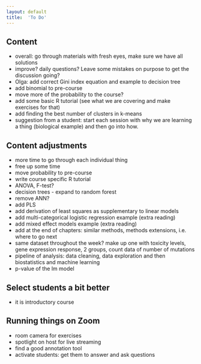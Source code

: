 ```yaml
---
layout: default
title:  'To Do'
---
```



## Content
- overall: go through materials with fresh eyes, make sure we have all solutions
- improve? daily questions? Leave some mistakes on purpose to get the discussion going?
- Olga: add correct Gini index equation and example to decision tree
- add binomial to pre-course
- move more of the probability to the course?
- add some basic R tutorial (see what we are covering and make exercises for that)
- add finding the best number of clusters in k-means
- suggestion from a student: start each session with why we are learning a thing (biological example) and then go into how. 

## Content adjustments
- more time to go through each individual thing
- free up some time
- move probability to pre-course
- write course specific R tutorial
- ANOVA, F-test?
- decision trees - expand to random forest
- remove ANN?
- add PLS
- add derivation of least squares as supplementary to linear models
- add multi-categorical logistic regression example (extra reading)
- add mixed effect models example (extra reading)
- add at the end of chapters: similar methods, methods extensions, i.e. where to go next
- same dataset throughout the week? make up one with toxicity levels, gene expression response, 2 groups, count data of number of mutations
- pipeline of analysis: data cleaning, data exploration and then biostatistics and machine learning  
- p-value of the lm model

## Select students a bit better
- it is introductory course

## Running things on Zoom
- room camera for exercises
- spotlight on host for live streaming
- find a good annotation tool
- activate students: get them to answer and ask questions
